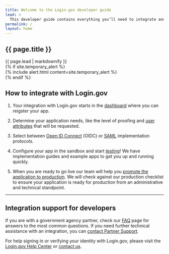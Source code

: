 ```yaml
---
title: Welcome to the Login.gov developer guide
lead: >
  This developer guide contains everything you’ll need to integrate and deploy your application with Login.gov.
permalink: /
layout: home
---
```

<section class="usa-section usa-section--dark">
  <div class="grid-container">
    <div class="grid-row grid-gap">
      <div class="desktop:grid-col-8 desktop:grid-offset-2 mobile:grid-col-auto">
        <h1 class="usa-display mobile:margin-2">{{ page.title }}</h1>
        <div class="usa-intro mobile:margin-2">{{ page.lead | markdownify }}</div>
      </div>
    </div>
  </div>
</section>
<div class="grid-container">
  <div class="desktop:grid-col-9 desktop:grid-offset-2 mobile:grid-col-auto mobile:padding-2">
  {% if site.temporary_alert %}
  <section class="usa-section" markdown="1">  
      {% include alert.html content=site.temporary_alert %}
  </section>
  {% endif %}
  <h2 class='margin-top-4'>How to integrate with Login.gov</h2>

  <ol class="usa-process-list usa-prose margin-bottom-4">
    <li class="usa-process-list__item">
      <p>
        Your integration with Login.gov starts in the <a href="https://dashboard.int.identitysandbox.gov/" class="usa-link">dashboard</a> where you can reigster your app.
      </p>
    </li>
    <li class="usa-process-list__item">
      <p>
        Determine your application needs, like the level of proofing and <a href="{% link _pages/attributes.md %}" class="usa-link">user attributes</a> that will be requested.
      </p>
    </li>
    <li class="usa-process-list__item">
      <p>
        Select between <a href="{% link _pages/oidc/getting-started.md %}" class="usa-link">Open ID Connect</a> (OIDC) or <a href="{% link _pages/saml/getting-started.md %}" class="usa-link">SAML</a> implementation protocols.
      </p>
    </li>
    <li class="usa-process-list__item">
      <p>
        Configure your app in the sandbox and start <a href="{% link _pages/testing.md %}" class="usa-link">testing</a>! We have implementation guides and example apps to get you up and running quickly.
      </p>
    </li>
    <li class="usa-process-list__item">
      <p>
        When you are ready to go live our team will help you <a href="{% link _pages/production.md %}" class="usa-link">promote the application to production</a>. We will check against our production checklist to ensure your application is ready for production from an administrative and technical standpoint.
      </p>
    </li>
  </ol>

  <hr class="text-primary-light border-solid measure-5 margin-x-0">
  <section class="usa-section usa-prose padding-top-5">
    <h2>Integration support for developers</h2>
    <p class="measure-5 margin-x-0">
      If you are with a government agency partner, check our <a href="{% link _pages/support.md %}" class="usa-link">FAQ</a> page for answers to the most common questions. If you need further technical assistance with an integration, you can <a href="{{site.baseurl}}/support#contacting-partner-support/">contact Partner Support</a>.
    </p>
    <p class="measure-5 margin-x-0">
      For help signing in or verifying your identity with Login.gov, please visit the <a href="https://login.gov/help/" class="usa-link">Login.gov Help Center</a> or <a href="https://login.gov/contact/" class="usa-link">contact us</a>.
    </p>
  </section>
  </div>
</div>
